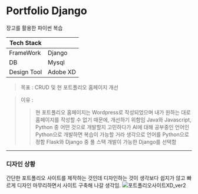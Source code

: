 # Portfolio Django

장고를 활용한 파이썬 복습

|Tech Stack|   |
|----|----|
|FrameWork | Django|
|DB | Mysql|
|Design Tool | Adobe XD|



>목표 : CRUD 및 현 포트폴리오 홈페이지 개선

>이유 :
>> 현 포트폴리오 홈페이지는 Wordpress로 작성되었으며 내가 원하는 대로 홈페이지를 작성할 수 없기 때문에, 개선하기 위함임 
>> Java와 Javascript, Python 중 어떤 것으로 개발할지 고민하다가 AI에 대해 공부중인 언어인 Python으로 개발하면 복습이 가능할 거라 생각으로 언어를 Python으로 정함
>> Flask와 Django 중 풀 스택 개발이 가능한 Django를 선택함
       

-------------------------------------------------------------
### 디자인 상황

간단한 포트폴리오 사이트를 제작하는 것인데 디자인하는 것이 생각보다 쉽지가 않고 빠르게 디자인 마무리하면서 사이트 구축해 나갈 생각임.
![포트폴리오사이트XD_ver2](https://user-images.githubusercontent.com/45348509/230382534-7a8b870c-f43a-45b4-b44f-25754361ef76.JPG)
